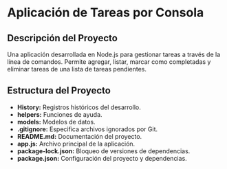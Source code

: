 # Aplicación de Tareas por Consola

## Descripción del Proyecto
Una aplicación desarrollada en Node.js para gestionar tareas a través de la línea de comandos. Permite agregar, listar, marcar como completadas y eliminar tareas de una lista de tareas pendientes.

## Estructura del Proyecto
- **History:** Registros históricos del desarrollo.
- **helpers:** Funciones de ayuda.
- **models:** Modelos de datos.
- **.gitignore:** Especifica archivos ignorados por Git.
- **README.md:** Documentación del proyecto.
- **app.js:** Archivo principal de la aplicación.
- **package-lock.json:** Bloqueo de versiones de dependencias.
- **package.json:** Configuración del proyecto y dependencias.
